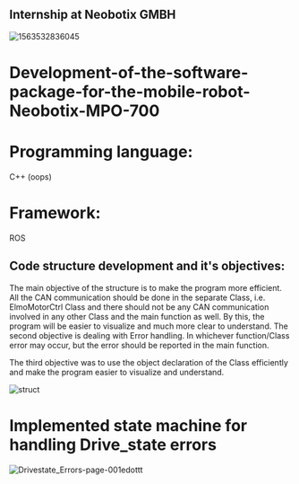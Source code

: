 

## Internship at Neobotix GMBH
![1563532836045](https://user-images.githubusercontent.com/79206625/125455239-8e366068-f406-41d6-a92f-fb4cbf94a1fc.jpg)

# Development-of-the-software-package-for-the-mobile-robot-Neobotix-MPO-700

# Programming language:
  C++ (oops)
  
 # Framework:
   ROS

## Code structure development and it's objectives:

The main objective of the structure is to make the program more efficient. All the CAN communication should be done in the separate Class, i.e. ElmoMotorCtrl Class and there should not be any CAN communication involved in any other Class and the main function as well. By this, the program will be easier to visualize and much more clear to understand.
The second objective is dealing with Error handling. In whichever function/Class error may occur, but the error should be reported in the main function.

The third objective was to use the object declaration of the Class efficiently and make the program easier to visualize and understand. 


![struct](https://user-images.githubusercontent.com/79206625/125451306-4bd4081c-1886-4f53-932d-cf742ad3742d.PNG)

# Implemented state machine for handling Drive_state errors

![Drivestate_Errors-page-001edottt](https://user-images.githubusercontent.com/79206625/125455713-e5a8ae9f-93af-431e-ba0f-755851f9734c.jpg)


